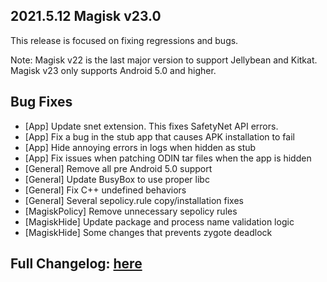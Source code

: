 ## 2021.5.12 Magisk v23.0

This release is focused on fixing regressions and bugs.

Note: Magisk v22 is the last major version to support Jellybean and Kitkat. Magisk v23 only supports Android 5.0 and higher.

## Bug Fixes

* \[App] Update snet extension. This fixes SafetyNet API errors.
* \[App] Fix a bug in the stub app that causes APK installation to fail
* \[App] Hide annoying errors in logs when hidden as stub
* \[App] Fix issues when patching ODIN tar files when the app is hidden
* \[General] Remove all pre Android 5.0 support
* \[General] Update BusyBox to use proper libc
* \[General] Fix C++ undefined behaviors
* \[General] Several sepolicy.rule copy/installation fixes
* \[MagiskPolicy] Remove unnecessary sepolicy rules
* \[MagiskHide] Update package and process name validation logic
* \[MagiskHide] Some changes that prevents zygote deadlock

## Full Changelog: [here](https://topjohnwu.github.io/Magisk/changes.html)


